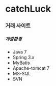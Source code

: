 # catchLuck
### 거래 사이트


#####   개발환경
* Java 7
* Spring 3.x
* MyBatis
* Apache-tomcat 7
* MS-SQL
* SVN


